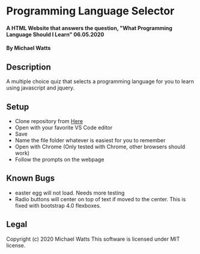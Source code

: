 # Programming Language Selector

#### A HTML Website that answers the question, "What Programming Language Should I Learn" 06.05.2020

#### By Michael Watts

## Description

A multiple choice quiz that selects a programming language for you to learn using javascript and jquery.

## Setup

* Clone repository from [Here](www.github.com/wattsjmichael/programming-language-selector.git)
* Open with your favorite VS Code editor
* Save
* Name the file folder whatever is easiest for you to remember
* Open with Chrome (Only tested with Chrome, other browsers should work)
* Follow the prompts on the webpage

## Known Bugs
* easter egg will not load. Needs more testing
* Radio buttons will center on top of text if moved to the center. This is fixed with
  bootstrap 4.0 flexboxes.

## Legal
Copyright (c) 2020 Michael Watts
This software is licensed under MIT license.
